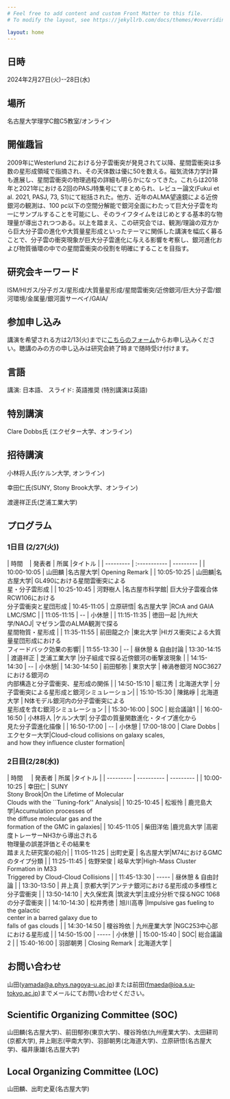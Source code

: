 ```yaml
---
# Feel free to add content and custom Front Matter to this file.
# To modify the layout, see https://jekyllrb.com/docs/themes/#overriding-theme-defaults

layout: home
---
```


## 日時
2024年2月27日(火)--28日(水)

## 場所
名古屋大学理学C館C5教室/オンライン

## 開催趣旨
2009年にWesterlund 2における分子雲衝突が発見されて以降、星間雲衝突は多数の星形成領域で指摘され、その天体数は優に50を数える。磁気流体力学計算も進展し、星間雲衝突の物理過程の詳細も明らかになってきた。これらは2018年と2021年における2回のPASJ特集号にてまとめられ、レビュー論文(Fukui et al. 2021, PASJ, 73, S1)にて総括された。他方、近年のALMA望遠鏡による近傍銀河の観測は、100 pc以下の空間分解能で銀河全面にわたって巨大分子雲を均一にサンプルすることを可能にし、そのライフタイムをはじめとする基本的な物理量が導出されつつある。以上を踏まえ、この研究会では、観測/理論の双方から巨大分子雲の進化や大質量星形成といったテーマに関係した講演を幅広く募ることで、分子雲の衝突現象が巨大分子雲進化に与える影響を考察し、銀河進化および物質循環の中での星間雲衝突の役割を明確にすることを目指す。

## 研究会キーワード
ISM/HIガス/分子ガス/星形成/大質量星形成/星間雲衝突/近傍銀河/巨大分子雲/銀河環境/金属量/銀河面サーベイ/GAIA/

## 参加申し込み
講演を希望される方は2/13(火)までに[こちらのフォーム](https://docs.google.com/forms/d/e/1FAIpQLSeoMVIn6m09KSdJcriAVgCX9hb2_3aXV8puxXAim1Om2yt4gQ/viewform?usp=sf_link)からお申し込みください。聴講のみの方の申し込みは研究会終了時まで随時受け付けます。

## 言語
講演: 日本語、
スライド: 英語推奨
(特別講演は英語)

## 特別講演
Clare Dobbs氏 (エクゼター大学、オンライン)

## 招待講演
小林将人氏(ケルン大学, オンライン)

幸田仁氏(SUNY, Stony Brook大学、オンライン)

渡邊祥正氏(芝浦工業大学)

## プログラム
### 1日目 (2/27(火))

| 時間 &nbsp; &nbsp;| 発表者 | 所属 |タイトル |
| --------- | :----------- | --------- |
| 10:00-10:05 | 山田麟 |名古屋大学| Opening Remark |
| 10:05-10:25 | 山田麟|名古屋大学| GL490における星間雲衝突による<br>星・分子雲形成 | 
| 10:25-10:45 | 河野樹人 |名古屋市科学館| 巨大分子雲複合体 RCW106における<br>分子雲衝突と星団形成 
| 10:45-11:05 | 立原研悟| 名古屋大学 |RCrA and GAIA LMC/SMC | 
| 11:05-11:15 | -- | 小休憩 |
| 11:15-11:35 | 徳田一起 |九州大学/NAOJ| マゼラン雲のALMA観測で探る<br>星間物質・星形成 | 
| 11:35-11:55 | 前田龍之介 |東北大学 |HIガス衝突による大質量星団形成における<br>フィードバック効果の影響| 
| 11:55-13:30 | -- | 昼休憩 & 自由討論
| 13:30-14:15 | 渡邉祥正 | 芝浦工業大学 |分子組成で探る近傍銀河の衝撃波現象 | 
| 14:15-14:30 | -- | 小休憩|
| 14:30-14:50 | 前田郁弥 | 東京大学 | 棒渦巻銀河 NGC3627 における銀河の<br>内部構造と分子雲衝突、星形成の関係 | 
| 14:50-15:10 | 堀江秀 | 北海道大学 | 分子雲衝突による星形成と銀河シミュレーション| 
| 15:10-15:30 | 陳銘崢 | 北海道大学 | N体モデル銀河内の分子雲衝突による<br>星形成を含む銀河シミュレーション | 
| 15:30-16:00 | SOC | 総合議論1 |
| 16:00-16:50 | 小林将人 |ケルン大学| 分子雲の質量関数進化・タイプ進化から<br>見た分子雲進化描像 |
| 16:50-17:00 | -- | 小休憩
| 17:00-18:00 | Clare Dobbs |エクセター大学|Cloud-cloud collisions on galaxy scales, <br>and how they influence cluster formation|


### 2日目(2/28(水))

| 時間 &nbsp; &nbsp; | 発表者 | 所属 |タイトル |
| --------- | ---------- | --------- |
| 10:00-10:25 | 幸田仁 | SUNY<br>Stony Brook|On the Lifetime of Molecular <br>Clouds with the ``Tuning-fork'' Analysis|
| 10:25-10:45 | 松坂怜 | 鹿児島大学|Accumulation processes of <br>the diffuse molecular gas and the <br>formation of the GMC in galaxies|
| 10:45-11:05 | 柴田洋佑 |鹿児島大学 |高密度トレーサーNH3から導出される<br>物理量の誤差評価とその結果を<br>踏まえた研究案の紹介|
| 11:05-11:25 | 出町史夏 | 名古屋大学|M74におけるGMCのタイプ分類 | 
| 11:25-11:45 | 佐野栄俊 | 岐阜大学|High-Mass Cluster Formation in M33 <br>Triggered by Cloud-Cloud Collisions | 
| 11:45-13:30 | ----- | 昼休憩 & 自由討論 |
| 13:30-13:50 | 井上真 | 京都大学|アンテナ銀河における星形成の多様性と分子雲衝突 | 
| 13:50-14:10 | 大久保宏真 |筑波大学|主成分分析で探るNGC 1068の分子雲衝突 | 
| 14:10-14:30 | 松井秀徳 | 旭川高専 |Impulsive gas fueling to the galactic <br>center in a barred galaxy due to <br>falls of gas clouds | 
| 14:30-14:50 | 榎谷玲依 | 九州産業大学 |NGC253中心部における星形成 | 
| 14:50-15:00 | ----- | 小休憩 |
| 15:00-15:40 | SOC| 総合議論2 |
| 15:40-16:00 | 羽部朝男 | Closing Remark | 北海道大学 |


## お問い合わせ
山田(yamada@a.phys.nagoya-u.ac.jp)または前田(fmaeda@ioa.s.u-tokyo.ac.jp)までメールにてお問い合わせください。

## Scientific Organizing Committee (SOC)
山田麟(名古屋大学)、前田郁弥(東京大学)、榎谷玲依(九州産業大学)、太田耕司(京都大学), 井上剛志(甲南大学)、羽部朝男(北海道大学)、立原研悟(名古屋大学)、福井康雄(名古屋大学)

## Local Organizing Committee (LOC)
山田麟、出町史夏(名古屋大学)